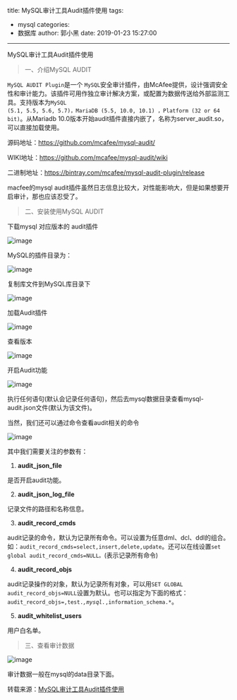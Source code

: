 title: MySQL审计工具Audit插件使用
tags:
  - mysql
categories:
  - 数据库
author: 郭小黑
date: 2019-01-23 15:27:00
---


MySQL审计工具Audit插件使用

> 一、介绍MySQL AUDIT

<code>MySQL AUDIT Plugin</code>是一个 <code>MySQL</code>安全审计插件，由McAfee提供，设计强调安全性和审计能力。该插件可用作独立审计解决方案，或配置为数据传送给外部监测工具。支持版本为<code>MySQL (5.1, 5.5, 5.6, 5.7)，MariaDB (5.5, 10.0, 10.1) ，Platform (32 or 64 bit)</code>。从Mariadb 10.0版本开始audit插件直接内嵌了，名称为server_audit.so，可以直接加载使用。

<!--more-->

源码地址：https://github.com/mcafee/mysql-audit/

WIKI地址：https://github.com/mcafee/mysql-audit/wiki

二进制地址：https://bintray.com/mcafee/mysql-audit-plugin/release

macfee的mysql audit插件虽然日志信息比较大，对性能影响大，但是如果想要开启审计，那也应该忍受了。



> 二、安装使用MySQL AUDIT

下载mysql 对应版本的 audit插件



![image](https://note.youdao.com/yws/api/personal/file/BBD312E0F3A84E0990C698D12D119837?method=download&shareKey=9d685b7c499e382dc08f5c815318cf52)


MySQL的插件目录为：

![image](https://note.youdao.com/yws/api/personal/file/01833155B9034D8F803784A12A36A930?method=download&shareKey=2c6daf0a68fcaf4d1626899db08e39cd)


复制库文件到MySQL库目录下

![image](https://note.youdao.com/yws/api/personal/file/3A7A1480CE3141039115B7DBB9AA717E?method=download&shareKey=5c1315d09e58c68272a14b1de0cc4ad1)



加载Audit插件

![image](https://note.youdao.com/yws/api/personal/file/941D88EF075743528B45782F8C89D4B9?method=download&shareKey=168b806d7fe7a35d15e884abd23cc94a)


查看版本


![image](https://note.youdao.com/yws/api/personal/file/0930F778B9774D7D88C31250B2941744?method=download&shareKey=accef686f2a8fe820a2f0d26468fa461)




开启Audit功能



![image](https://note.youdao.com/yws/api/personal/file/91247DDD2FD542D1BC3D471BD1BB8F49?method=download&shareKey=fa5cbbec764af4b91c336631e01b5b91)


执行任何语句(默认会记录任何语句)，然后去mysql数据目录查看mysql-audit.json文件(默认为该文件)。

当然，我们还可以通过命令查看audit相关的命令

![image](https://note.youdao.com/yws/api/personal/file/FD61736BFC774630A6AA751A19A468C3?method=download&shareKey=a957738d87f2119e6f1efaf6e74ca3b1)


其中我们需要关注的参数有：

1. **audit_json_file**

是否开启audit功能。

2. **audit_json_log_file**

记录文件的路径和名称信息。

3. **audit_record_cmds**

audit记录的命令，默认为记录所有命令。可以设置为任意dml、dcl、ddl的组合。如：<code>audit_record_cmds=select,insert,delete,update</code>。还可以在线设置<code>set global audit_record_cmds=NULL。</code>(表示记录所有命令)

4. **audit_record_objs**

audit记录操作的对象，默认为记录所有对象，可以用<code>SET GLOBAL audit_record_objs=NULL</code>设置为默认。也可以指定为下面的格式：<code>audit_record_objs=,test.*,mysql.*,information_schema.*</code>。

5. **audit_whitelist_users**

用户白名单。



> 三、查看审计数据

![image](https://note.youdao.com/yws/api/personal/file/100658DE828447A6A5DDB4C908254DA2?method=download&shareKey=c5743ebf90144dc512eea9d51dceaa42)


审计数据一般在mysql的data目录下面。


转载来源：[MySQL审计工具Audit插件使用](http://www.ywnds.com/?p=7992)


